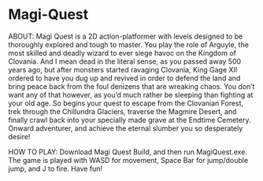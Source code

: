 # Magi-Quest

ABOUT:
Magi Quest is a 2D action-platformer with levels designed to be thoroughly explored and tough to master. You play the role of Arguyle, the most skilled and deadly wizard to ever siege havoc on the Kingdom of Clovania. And I mean dead in the literal sense, as you passed away 500 years ago, but after monsters started ravaging Clovania, King Gage XII ordered to have you dug up and revived in order to defend the land and bring peace back from the foul denizens that are wreaking chaos. You don’t want any of that however, as you’d much rather be sleeping than fighting at your old age. So begins your quest to escape from the Clovanian Forest, trek through the Chillundra Glaciers, traverse the Magmire Desert, and finally crawl back into your specially made grave at the Endtime Cemetery. Onward adventurer, and achieve the eternal slumber you so desperately desire!

HOW TO PLAY:
Download Magi Quest Build, and then run MagiQuest.exe. The game is played with WASD for movement, Space Bar for jump/double jump, and J to fire. Have fun!

